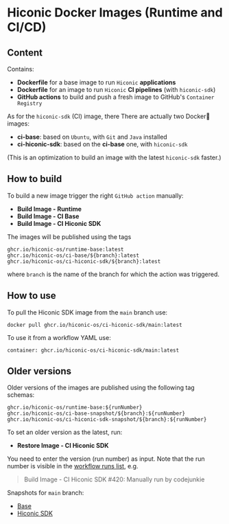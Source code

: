 # Hiconic Docker Images (Runtime and CI/CD)

## Content

Contains:
* **Dockerfile** for a base image to run `Hiconic` **applications**
* **Dockerfile** for an image to run `Hiconic` **CI pipelines** (with `hiconic-sdk`)
* **GitHub actions** to build and push a fresh image to GitHub's `Container Registry`

As for the `hiconic-sdk` (CI) image, there  There are actually two Docker🐋 images:
* **ci-base**: based on `Ubuntu`, with `Git` and `Java` installed
* **ci-hiconic-sdk**: based on the **ci-base** one, with `hiconic-sdk`

(This is an optimization to build an image with the latest `hiconic-sdk` faster.)

## How to build

To build a new image trigger the right `GitHub action` manually:
* **Build Image - Runtime**
* **Build Image - CI Base**
* **Build Image - CI Hiconic SDK**

The images will be published using the tags

```
ghcr.io/hiconic-os/runtime-base:latest
ghcr.io/hiconic-os/ci-base/${branch}:latest
ghcr.io/hiconic-os/ci-hiconic-sdk/${branch}:latest
```

where `branch` is the name of the branch for which the action was triggered.

## How to use

To pull the Hiconic SDK image from the `main` branch use:
```
docker pull ghcr.io/hiconic-os/ci-hiconic-sdk/main:latest
```

To use it from a workflow YAML use:
```
container: ghcr.io/hiconic-os/ci-hiconic-sdk/main:latest
```

## Older versions

Older versions of the images are published using the following tag schemas:

```
ghcr.io/hiconic-os/runtime-base:${runNumber}
ghcr.io/hiconic-os/ci-base-snapshot/${branch}:${runNumber}
ghcr.io/hiconic-os/ci-hiconic-sdk-snapshot/${branch}:${runNumber}
```

To set an older version as the latest, run:
* **Restore Image - CI Hiconic SDK**

You need to enter the version (run number) as input. Note that the run number is visible in the [workflow runs list](https://github.com/hiconic-os/hiconic.ci.docker/actions), e.g.
> Build Image - CI Hiconic SDK #420: Manually run by codejunkie

Snapshots for `main` branch:
* [Base](https://github.com/hiconic-os/hiconic.ci.docker/pkgs/container/ci-base-snapshot%2Fmain)
* [Hiconic SDK](https://github.com/hiconic-os/hiconic.ci.docker/pkgs/container/ci-hiconic-sdk-snapshot%2Fmain)